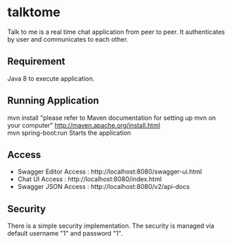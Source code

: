 # talktome
Talk to me is a real time chat application from peer to peer. It authenticates by user and communicates to each other.

## Requirement
Java 8 to execute application.

## Running Application
mvn install "please refer to Maven documentation for setting up mvn on your computer" http://maven.apache.org/install.html<br/>
mvn spring-boot:run Starts the application

## Access
* Swagger Editor Access : http://localhost:8080/swagger-ui.html <br/>
* Chat UI Access : http://localhost:8080/index.html <br/>
* Swagger JSON Access : http://localhost:8080/v2/api-docs <br/>

## Security
There is a simple security implementation. The security is managed via default username "1" and password "1".